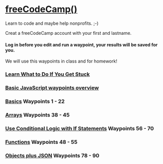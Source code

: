 # [freeCodeCamp()](http://www.freecodecamp.com)
Learn to code and maybe help nonprofits. ;-)

Creat a freeCodeCamp account with your first and lastname.

#### Log in before you edit and run a waypoint, your results will be saved for you.

We will use this waypoints in class and for homework!

### [Learn What to Do If You Get Stuck](http://www.freecodecamp.com/challenges/learn-what-to-do-if-you-get-stuck)

### [Basic JavaScript waypoints overview](http://www.freecodecamp.com/map#basic-javascript) 

### [Basics](http://www.freecodecamp.com/challenges/comment-your-javascript-code) Waypoints 1 - 22

### [Arrays](http://www.freecodecamp.com/challenges/waypoint-store-multiple-values-in-one-variable-using-javascript-arrays) Waypoints 38 - 45

### [Use Conditional Logic with If Statements](http://www.freecodecamp.com/challenges/use-conditional-logic-with-if-statements) Waypoints 56 - 70

### [Functions](http://www.freecodecamp.com/challenges/waypoint-write-reusable-javascript-with-functions) Waypoints 48 - 55 

### [Objects plus JSON](http://www.freecodecamp.com/challenges/waypoint-build-javascript-objects) Waypoints 78 - 90 
